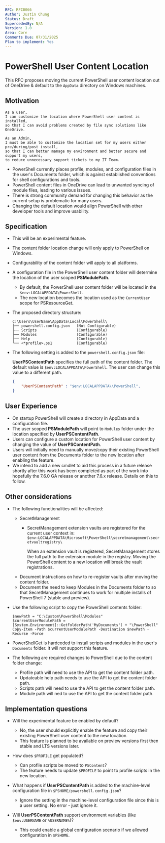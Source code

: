 ```yaml
---
RFC: RFC0066
Author: Justin Chung
Status: Draft
SupercededBy: N/A
Version: 1.0
Area: Core
Comments Due: 07/31/2025
Plan to implement: Yes
---
```


# PowerShell User Content Location

This RFC proposes moving the current PowerShell user content location out of OneDrive &
default to the `AppData` directory on Windows machines.

## Motivation

```
As a user,
I can customize the location where PowerShell user content is installed,
so that I can avoid problems created by file sync solutions like OneDrive.

As an Admin,
I must be able to customize the location set for my users either pre/during/post install,
so that I can better manage my environment and better secure and support my users,
to reduce unnecessary support tickets to my IT Team.
```

- PowerShell currently places profile, modules, and configuration files in the user's Documents
  folder, which is against established conventions for shell configurations and tools.
- PowerShell content files in OneDrive can lead to unwanted syncing of module files, leading to
  various issues.
- There is strong community demand for changing this behavior as the current setup is problematic
  for many users.
- Changing the default location would align PowerShell with other developer tools and improve
  usability.

## Specification

- This will be an experimental feature.
- The content folder location change will only apply to PowerShell on Windows.
- Configurability of the content folder will apply to all platforms.
- A configuration file in the PowerShell user content folder will determine the location of the user
  scoped **PSModulePath**.
  - By default, the PowerShell user content folder will be located in the
    `$env:LOCALAPPDATA\PowerShell`.
  - The new location becomes the location used as the `CurrentUser` scope for PSResourceGet.
- The proposed directory structure:

  ```
  C:\Users\UserName\AppData\Local\PowerShell\
  ├── powershell.config.json   (Not Configurable)
  ├── Scripts                  (Configurable)
  ├── Modules                  (Configurable)
  ├── Help                     (Configurable)
  └── <*profile>.ps1           (Configurable)
  ```

- The following setting is added to the `powershell.config.json` file:

  **UserPSContentPath** specifies the full path of the content folder. The default value is
  `$env:LOCALAPPDATA\PowerShell`. The user can change this value to a different path.

  ```json
  {
      "UserPSContentPath" : "$env:LOCALAPPDATA\\PowerShell",
  }
  ```

## User Experience

- On startup PowerShell will create a directory in AppData and a configuration file.
- The user scoped **PSModulePath** will point to `Modules` folder under the location specified by
  **UserPSContentPath**.
- Users can configure a custom location for PowerShell user content by changing the value of
  **UserPSContentPath**.
- Users will initially need to manually move/copy their existing PowerShell user content 
  from the Documents folder to the new location after enabling the feature.
- We intend to add a new cmdlet to aid this process in a future release shortly 
  after this work has been completed as part of the work into hopefully the 7.6.0 GA
  release or another 7.6.x release. Details on this to follow.

## Other considerations

- The following functionalities will be affected:
  - SecretManagement
    - SecretManagement extension vaults are registered for the current user context in:
      `$env:LOCALAPPDATA\Microsoft\PowerShell\secretmanagement\secretvaultregistry\`

      When an extension vault is registered, SecretManagement stores the full path to the extension
      module in the registry. Moving the PowerShell content to a new location will break the vault
      registrations.
  - Document instructions on how to re-register vaults after moving the content folder.
  - Document the need to keep Modules in the Documents folder to so that SecretManagement
    continues to work for multiple installs of PowerShell 7 (stable and preview).

- Use the following script to copy the PowerShell contents folder:

  ```pwsh
  $newPath = "C:\Custom\PowerShell\Modules"
  $currentUserModulePath = [System.Environment]::GetFolderPath('MyDocuments') + "\PowerShell"
  Copy-Item -Path $currentUserModulePath -Destination $newPath -Recurse -Force
  ```

- PowerShellGet is hardcoded to install scripts and modules in the user's `Documents` folder. It
  will not support this feature.

- The following are required changes to PowerShell due to the content folder change:
  - Profile path will need to use the API to get the content folder path.
  - Updateable help path needs to use the API to get the content folder path.
  - Scripts path will need to use the API to get the content folder path.
  - Module path will ned to use the API to get the content folder path.

## Implementation questions

- Will the experimental feature be enabled by default?
  - No, the user should explicitly enable the feature and copy their existing
    PowerShell user content to the new location.
  - This feature is planned to be available on preview versions first then stable and LTS versions
    later.

- How does `$PROFILE` get populated?
  - Can profile scripts be moved to `PSContent`?
  - The feature needs to update `$PROFILE` to point to profile scripts in the new location.

- What happens if **UserPSContentPath** is added to the machine-level configuration file in
  `$PSHOME/powershell.config.json`?
  - Ignore the setting in the machine-level configuration file since this is a user
    setting. No error - just ignore it.

- Will **UserPSContentPath** support environment variables (like `$env:USERNAME` or `%USERNAME%`)?
  - This could enable a global configuration scenario if we allowed configuration in `$PSHOME`.
